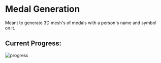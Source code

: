# Medal Generation

Meant to generate 3D mesh's of medals with a person's name and symbol on it.

## Current Progress:

![progress](https://i.imgur.com/7aKFQLW.png)